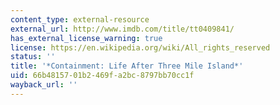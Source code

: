 ```yaml
---
content_type: external-resource
external_url: http://www.imdb.com/title/tt0409841/
has_external_license_warning: true
license: https://en.wikipedia.org/wiki/All_rights_reserved
status: ''
title: '*Containment: Life After Three Mile Island*'
uid: 66b48157-01b2-469f-a2bc-8797bb70cc1f
wayback_url: ''
---
```

